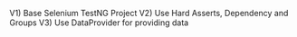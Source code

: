 V1) Base Selenium TestNG Project
V2) Use Hard Asserts, Dependency and Groups
V3) Use DataProvider for providing data
